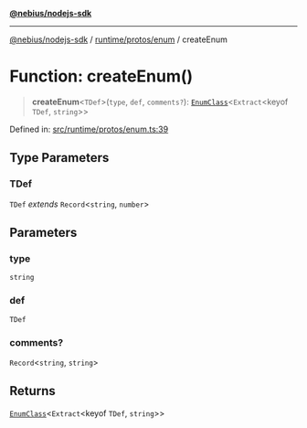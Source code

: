 [**@nebius/nodejs-sdk**](../../../../README.md)

---

[@nebius/nodejs-sdk](../../../../README.md) / [runtime/protos/enum](../README.md) / createEnum

# Function: createEnum()

> **createEnum**\<`TDef`\>(`type`, `def`, `comments?`): [`EnumClass`](../type-aliases/EnumClass.md)\<`Extract`\<keyof `TDef`, `string`\>\>

Defined in: [src/runtime/protos/enum.ts:39](https://github.com/nebius/nodejs-sdk/blob/2ec552fb564ad8fdbf78c4eb6e73ce9101501e8a/src/runtime/protos/enum.ts#L39)

## Type Parameters

### TDef

`TDef` _extends_ `Record`\<`string`, `number`\>

## Parameters

### type

`string`

### def

`TDef`

### comments?

`Record`\<`string`, `string`\>

## Returns

[`EnumClass`](../type-aliases/EnumClass.md)\<`Extract`\<keyof `TDef`, `string`\>\>
